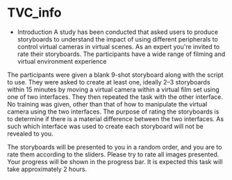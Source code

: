 # TVC_info

* Introduction
A study has been conducted that asked users to produce storyboards to understand the impact of using different peripherals to control virtual cameras in virtual scenes. As an expert you're invited to rate their storyboards. The participants have a wide range of filming and virtual environment experience 
 
The participants were given a blank 9-shot storyboard along with the script to use. They were asked to create at least one, ideally 2–3 storyboards within 15 minutes by moving a virtual camera within a virtual film set using one of two interfaces. They then repeated the task with the other interface. No training was given, other than that of how to manipulate the virtual camera using the two interfaces. The purpose of rating the storyboards is to determine if there is a material difference between the two interfaces. As such which interface was used to create each storyboard will not be revealed to you.
 
The storyboards will be presented to you in a random order, and you are to rate them according to the sliders. Please try to rate all images presented. Your progress will be shown in the progress bar. It is expected this task will take approximately 2 hours. 


